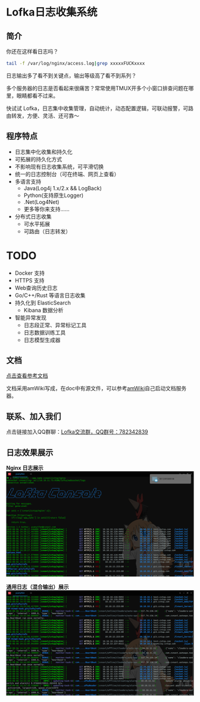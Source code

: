 # Lofka日志收集系统


## 简介

你还在这样看日志吗？

```bash
tail -f /var/log/nginx/access.log|grep xxxxxFUCKxxxx
```
日志输出多了看不到关键点，输出等级高了看不到系列？

多个服务器的日志是否看起来很痛苦？常常使用TMUX开多个小窗口排查问题在哪里，眼睛都看不过来。

快试试 Lofka，日志集中收集管理，自动统计，动态配置逻辑，可联动报警，可路由转发，方便、灵活、还可靠～

## 程序特点

- 日志集中化收集和持久化
- 可拓展的持久化方式
- 不影响现有日志收集系统，可平滑切换
- 统一的日志控制台（可在终端、网页上查看）
- 多语言支持
    - Java(Log4j 1.x/2.x && LogBack)
    - Python(支持原生Logger)
    - .Net(Log4Net)
    - 更多等你来支持……
- 分布式日志收集
    - 可水平拓展
    - 可路由（日志转发）

# TODO

- Docker 支持
- HTTPS  支持
- Web查询历史日志
- Go/C++/Rust 等语言日志收集
- 持久化到 ElasticSearch
    - Kibana 数据分析
- 智能异常发现
    - 日志段正常、异常标记工具
    - 日志数据训练工具
    - 日志模型生成器

## 文档

[点击查看参考文档](https://github.com/TsingJyujing/lofka/wiki)

文档采用amWiki写成，在doc中有源文件，可以参考[amWiki](http://amwiki.org/)自己启动文档服务器。

## 联系、加入我们
点击链接加入QQ群聊：[Lofka交流群，QQ群号：782342839](https://jq.qq.com/?_wv=1027&k=5KDt02H)

## 日志效果展示

**Nginx 日志展示**
![](img/nginx-log.png)

**通用日志（混合输出）展示**
![](img/common-log.png)

